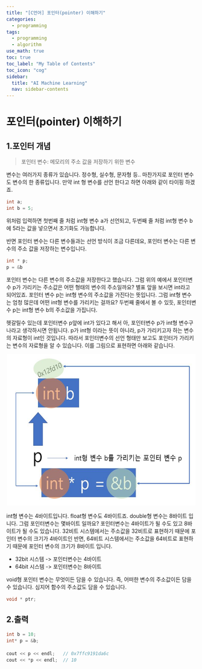 ```yaml
---
title: "[C언어] 포인터(pointer) 이해하기" 
categories:
  - programming
tags:
  - programming
  - algorithm
use_math: true
toc: true
toc_label: "My Table of Contents"
toc_icon: "cog"
sidebar:
  title: "AI Machine Learning"
  nav: sidebar-contents
---
```


# 포인터(pointer) 이해하기


## 1.포인터 개념

> 포인터 변수: 메모리의 주소 값을 저장하기 위한 변수

변수는 여러가지 종류가 있습니다. 
정수형, 실수형, 문자형 등..
마찬가지로 포인터 변수도 변수의 한 종류입니다. 
만약 int 형 변수를 선언 한다고 하면 아래와 같이 타이핑 하겠죠.

```c
int a;
int b = 5;
```

위처럼 입력하면 첫번째 줄 처럼 int형 변수 a가 선언되고, 
두번째 줄 처럼 int형 변수 b에 5라는 값을 넣으면서 초기화도 가능합니다. 

반면 포인터 변수는 다른 변수들과는 선언 방식이 조금 다른데요, 
포인터 변수는 다른 변수의 주소 값을 저장하는 변수입니다. 

```c
int * p;
p = &b
```

포인터 변수는 다른 변수의 주소값을 저장한다고 했습니다.
그럼 위의 예에서 포인터변수 p가 가리키는 주소값은 어떤 형태의 변수의 주소일까요? 
별표 앞을 보시면 int라고 되어있죠. 
포인터 변수 p는 int형 변수의 주소값을 가진다는 뜻입니다. 
그럼 int형 변수는 엄청 많은데 어떤 int형 변수를 가리키는 걸까요? 
두번째 줄에서 볼 수 있듯, 포인터변수 p는 int형 변수 b의 주소값을 가집니다. 


헷갈릴수 있는데 포인터변수 p앞에 int가 있다고 해서 
아, 포인터변수 p가 int형 변수구나라고 생각하시면 안됩니다. 
p가 int형 이라는 뜻이 아니라, p가 가리키고자 하는 변수의 자료형이 int인 것입니다. 
따라서 포인터변수의 선언 형태만 보고도 포인터가 가리키는 변수의 자료형을 알 수 있습니다. 
이를 그림으로 표현하면 아래와 같습니다. 

<center><img src="/assets/images/pointer/01.JPG" width="500" height="400"></center>

int형 변수는 4바이트입니다. float형 변수도 4바이트죠. double형 변수는 8바이트 입니다. 
그럼 포인터변수는 몇바이트 일까요? 포인터변수는 4바이트가 될 수도 있고 8바이트가 될 수도 있습니다. 
32비트 시스템에서는 주소값을 32비트로 표현하기 때문에 포인터 변수의 크기가 4바이트인 반면, 
64비트 시스템에서는 주소값을 64비트로 표현하기 때문에 포인터 변수의 크기가 8바이트 입니다. 

* 32bit 시스템 -> 포인터변수는 4바이트
* 64bit 시스템 -> 포인터변수는 8바이트

void형 포인터 변수는 무엇이든 담을 수 있습니다. 즉, 어떠한 변수의 주소값이든 담을 수 있습니다. 
심지어 함수의 주소값도 담을 수 있습니다.

```c
void * ptr; 
```
## 2.출력

```c
int b = 10; 
int* p = &b; 

cout << p << endl;   // 0x7ffc9191da6c
cout << *p << endl;  // 10

```
